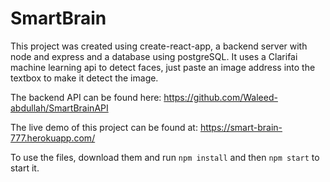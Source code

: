 # SmartBrain
This project was created using create-react-app, a backend server with node and express and a database using postgreSQL.
It uses a Clarifai machine learning api to detect faces, just paste an image address into the textbox to make it detect the image.

The backend API can be found here: https://github.com/Waleed-abdullah/SmartBrainAPI

The live demo of this project can be found at: https://smart-brain-777.herokuapp.com/

To use the files, download them and run ```npm install``` and then ```npm start``` to start it.
